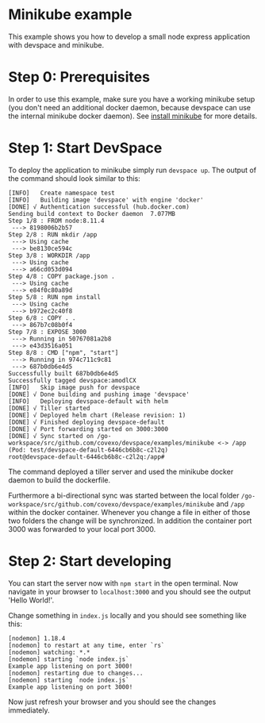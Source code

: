 # Minikube example

This example shows you how to develop a small node express application with devspace and minikube.

# Step 0: Prerequisites

In order to use this example, make sure you have a working minikube setup (you don't need an additional docker daemon, because devspace can use the internal minikube docker daemon). See [install minikube](https://kubernetes.io/docs/tasks/tools/install-minikube/) for more details.

# Step 1: Start DevSpace

To deploy the application to minikube simply run `devspace up`. The output of the command should look similar to this: 

```
[INFO]   Create namespace test
[INFO]   Building image 'devspace' with engine 'docker'
[DONE] √ Authentication successful (hub.docker.com)
Sending build context to Docker daemon  7.077MB
Step 1/8 : FROM node:8.11.4
 ---> 8198006b2b57
Step 2/8 : RUN mkdir /app
 ---> Using cache
 ---> be8130ce594c
Step 3/8 : WORKDIR /app
 ---> Using cache
 ---> a66cd053d094
Step 4/8 : COPY package.json .
 ---> Using cache
 ---> e84f0c80a89d
Step 5/8 : RUN npm install
 ---> Using cache
 ---> b972ec2c40f8
Step 6/8 : COPY . .
 ---> 867b7c08b0f4
Step 7/8 : EXPOSE 3000
 ---> Running in 50767081a2b8
 ---> e43d3516a051
Step 8/8 : CMD ["npm", "start"]
 ---> Running in 974c711c9c81
 ---> 687b0db6e4d5
Successfully built 687b0db6e4d5
Successfully tagged devspace:amodlCX
[INFO]   Skip image push for devspace
[DONE] √ Done building and pushing image 'devspace'
[INFO]   Deploying devspace-default with helm
[DONE] √ Tiller started
[DONE] √ Deployed helm chart (Release revision: 1)
[DONE] √ Finished deploying devspace-default
[DONE] √ Port forwarding started on 3000:3000
[DONE] √ Sync started on /go-workspace/src/github.com/covexo/devspace/examples/minikube <-> /app (Pod: test/devspace-default-6446cb6b8c-c2l2q)
root@devspace-default-6446cb6b8c-c2l2q:/app#
```

The command deployed a tiller server and used the minikube docker daemon to build the dockerfile.  

Furthermore a bi-directional sync was started between the local folder `/go-workspace/src/github.com/covexo/devspace/examples/minikube` and `/app` within the docker container. Whenever you change a file in either of those two folders the change will be synchronized. In addition the container port 3000 was forwarded to your local port 3000.  

# Step 2: Start developing

You can start the server now with `npm start` in the open terminal. Now navigate in your browser to `localhost:3000` and you should see the output 'Hello World!'.  

Change something in `index.js` locally and you should see something like this: 

```
[nodemon] 1.18.4
[nodemon] to restart at any time, enter `rs`
[nodemon] watching: *.*
[nodemon] starting `node index.js`
Example app listening on port 3000!
[nodemon] restarting due to changes...
[nodemon] starting `node index.js`
Example app listening on port 3000!
```

Now just refresh your browser and you should see the changes immediately. 
